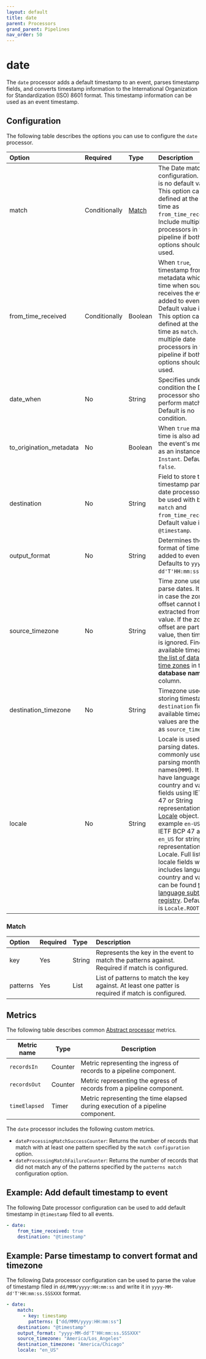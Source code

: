 ```yaml
---
layout: default
title: date
parent: Processors
grand_parent: Pipelines
nav_order: 50
---
```


# date


The `date` processor adds a default timestamp to an event, parses timestamp fields, and converts timestamp information to the International Organization for Standardization (ISO) 8601 format. This timestamp information can be used as an event timestamp. 

## Configuration

The following table describes the options you can use to configure the `date` processor.

Option | Required | Type            | Description
:--- | :--- |:----------------| :---
match | Conditionally | [Match](#Match) | The Date match configuration. There is no default value. This option cannot be defined at the same time as `from_time_received`. Include multiple date processors in your pipeline if both options should be used.
from_time_received | Conditionally | Boolean         | When `true`, timestamp from event metadata which is the time when source receives the event is added to event data. Default value is `false`. This option cannot be defined at the same time as `match`. Include multiple date processors in your pipeline if both options should be used.
date_when | No | String          | Specifies under what condition the Date processor should perform matching. Default is no condition.
to_origination_metadata | No | Boolean         | When `true` matched time is also added to the event's metadata as an instance of `Instant`. Defaults to `false`.
destination | No | String          | Field to store the timestamp parsed by date processor. It can be used with both `match` and `from_time_received`. Default value is `@timestamp`.
output_format | No | String          | Determines the format of timestamp added to event. Defaults to `yyyy-MM-dd'T'HH:mm:ss.SSSXXX`.
source_timezone | No | String          | Time zone used to parse dates. It is used in case the zone or offset cannot be extracted from the value. If the zone or offset are part of the value, then timezone is ignored. Find all the available timezones [the list of database time zones](https://en.wikipedia.org/wiki/List_of_tz_database_time_zones#List) in the **TZ database name** column.
destination_timezone | No | String          | Timezone used for storing timestamp in `destination` field. The available timezone values are the same as `source_timestamp`.
locale | No | String          | Locale is used for parsing dates. It's commonly used for parsing month names(`MMM`). It can have language, country and variant fields using IETF BCP 47 or String representation of [Locale](https://docs.oracle.com/javase/8/docs/api/java/util/Locale.html) object. For example `en-US` for IETF BCP 47 and `en_US` for string representation of Locale. Full list of locale fields which includes language, country and variant can be found [the language subtag registry](https://www.iana.org/assignments/language-subtag-registry/language-subtag-registry). Default value is `Locale.ROOT`.

### Match
Option | Required | Type    | Description
:--- |:---------|:--------| :---
key | Yes      | String | Represents the key in the event to match the patterns against. Required if match is configured. 
patterns | Yes      | List | List of patterns to match the key against. At least one patter is required if match is configured.

## Metrics

The following table describes common [Abstract processor](https://github.com/opensearch-project/data-prepper/blob/main/data-prepper-api/src/main/java/org/opensearch/dataprepper/model/processor/AbstractProcessor.java) metrics.

| Metric name | Type | Description |
| ------------- | ---- | -----------|
| `recordsIn` | Counter | Metric representing the ingress of records to a pipeline component. |
| `recordsOut` | Counter | Metric representing the egress of records from a pipeline component. |
| `timeElapsed` | Timer | Metric representing the time elapsed during execution of a pipeline component. |

The `date` processor includes the following custom metrics.

* `dateProcessingMatchSuccessCounter`: Returns the number of records that match with at least one pattern specified by the `match configuration` option. 
* `dateProcessingMatchFailureCounter`: Returns the number of records that did not match any of the patterns specified by the `patterns match` configuration option.

## Example: Add default timestamp to event
The following Date processor configuration can be used to add default timestamp in `@timestamp` filed to all events.
```yaml
- date:
    from_time_received: true
    destination: "@timestamp"
```

## Example: Parse timestamp to convert format and timezone
The following Data processor configuration can be used to parse the value of timestamp filed in `dd/MMM/yyyy:HH:mm:ss` and write it in `yyyy-MM-dd'T'HH:mm:ss.SSSXXX` format.
```yaml
- date:
    match:
      - key: timestamp
        patterns: ["dd/MMM/yyyy:HH:mm:ss"] 
    destination: "@timestamp"
    output_format: "yyyy-MM-dd'T'HH:mm:ss.SSSXXX"
    source_timezone: "America/Los_Angeles"
    destination_timezone: "America/Chicago"
    locale: "en_US"
```